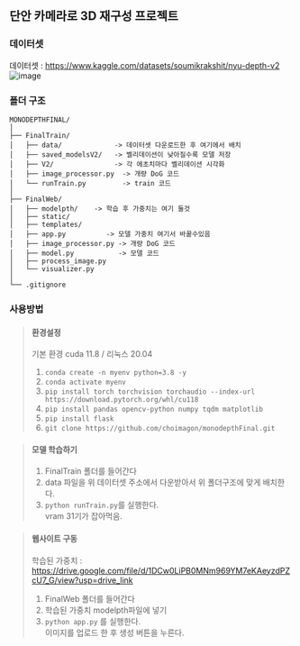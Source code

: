 ## 단안 카메라로 3D 재구성 프로젝트

### 데이터셋 
데이터셋 : https://www.kaggle.com/datasets/soumikrakshit/nyu-depth-v2
![image](https://github.com/user-attachments/assets/826f103d-4347-4dc4-b2e9-66f3009636a0)

### 폴더 구조
```
MONODEPTHFINAL/
│
├── FinalTrain/
│   ├── data/             -> 데이터셋 다운로드한 후 여기에서 배치
│   ├── saved_modelsV2/   -> 벨리데이션이 낮아질수록 모델 저장
│   ├── V2/               -> 각 에초치마다 벨리데이션 시각화
│   ├── image_processor.py  -> 개량 DoG 코드
│   └── runTrain.py         -> train 코드
│
├── FinalWeb/
│   ├── modelpth/    -> 학습 후 가중치는 여기 둘것
│   ├── static/          
│   ├── templates/
│   ├── app.py          -> 모델 가중치 여기서 바꿀수있음
│   ├── image_processor.py -> 개량 DoG 코드
│   ├── model.py           -> 모델 코드 
│   ├── process_image.py 
│   └── visualizer.py
│
└── .gitignore
```

### 사용방법
> #### 환경설정
> 기본 환경 cuda 11.8 / 리눅스 20.04 
> 1. ```conda create -n myenv python=3.8 -y```
> 2. ```conda activate myenv```
> 3. ```pip install torch torchvision torchaudio --index-url https://download.pytorch.org/whl/cu118```
> 4. ```pip install pandas opencv-python numpy tqdm matplotlib```
> 5. ```pip install flask```
> 6. ```git clone https://github.com/choimagon/monodepthFinal.git```

> #### 모델 학습하기
> 1. FinalTrain 폴더를 들어간다
> 2. data 파일을 위 데이터셋 주소에서 다운받아서 위 폴더구조에 맞게 배치한다.
> 3. ```python runTrain.py```를 실행한다.
<br> vram 31기가 잡아먹음.

> #### 웹사이트 구동
> 학습된 가중치 : https://drive.google.com/file/d/1DCw0LiPB0MNm969YM7eKAeyzdPZcU7_G/view?usp=drive_link
> 1. FinalWeb 폴더를 들어간다
> 2. 학습된 가중치 modelpth파일에 넣기
> 3. ```python app.py``` 를 실행한다.
<br>이미지를 업로드 한 후 생성 버튼을 누른다.

